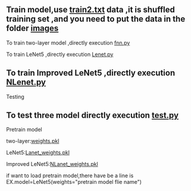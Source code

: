 Train model,use [train2.txt](https://github.com/Robert0831/NNClassfication/blob/main/train2.txt) data ,it is shuffled training set ,and you need to put the data in the folder [images](https://github.com/Robert0831/NNClassfication/tree/main/image)
----------------------------------------------------------------------------

To train two-layer model ,directly execution [fnn.py](https://github.com/Robert0831/NNClassfication/blob/main/fnn.py)

To train LeNet5 ,directly execution [Lenet.py](https://github.com/Robert0831/NNClassfication/blob/main/Lenet.py)

To train Improved LeNet5 ,directly execution [NLenet.py](https://github.com/Robert0831/NNClassfication/blob/main/NLenet.py)
----------------------------------------------------------------------------
Testing

To test three model directly execution [test.py](https://github.com/Robert0831/NNClassfication/blob/main/test.py)
----------------------------------------------------------------------------
Pretrain model 

two-layer:[weights.pkl](https://github.com/Robert0831/NNClassfication/blob/main/weights.pkl)

LeNet5:[Lanet_weights.pkl](https://github.com/Robert0831/NNClassfication/blob/main/weights.pkl)

Improved LeNet5:[NLanet_weights.pkl](https://github.com/Robert0831/NNClassfication/blob/main/weights.pkl)

if want to load pretrain model,there have be a line is  EX.model=LeNet5(weights="pretrain model flie name") 
